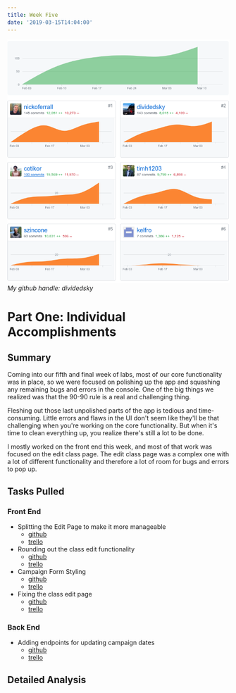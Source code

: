 ```yaml
---
title: Week Five
date: '2019-03-15T14:04:00'
---
```


![Contributions](./contributions.png)
*My github handle: dividedsky*

# Part One: Individual Accomplishments
## Summary

Coming into our fifth and final week of labs, most of our core functionality was in place, so we were focused on polishing up the app and squashing any remaining bugs and errors in the console. One of the big things we realized was that the 90-90 rule is a real and challenging thing.

Fleshing out those last unpolished parts of the app is tedious and time-consuming. Little errors and flaws in the UI don't seem like they'll be that challenging when you're working on the core functionality. But when it's time to clean everything up, you realize there's still a lot to be done.

I mostly worked on the front end this week, and most of that work was focused on the edit class page. The edit class page was a complex one with a lot of different functionality and therefore a lot of room for bugs and errors to pop up.

## Tasks Pulled
### Front End
* Splitting the Edit Page to make it more manageable
  * [github]('https://github.com/Lambda-School-Labs/labs10-student-follow/pull/126')
  * [trello]('https://trello.com/c/mAg63AYY/93-edit-class-styling-and-logic')
* Rounding out the class edit functionality
  * [github]('https://github.com/Lambda-School-Labs/labs10-student-follow/pull/140')
  * [trello]('https://trello.com/c/mAg63AYY/93-edit-class-styling-and-logic')
* Campaign Form Styling
  * [github]('https://github.com/Lambda-School-Labs/labs10-student-follow/pull/155')
  * [trello]('https://trello.com/c/UGGkOeEV/136-campaign-form-lists')
* Fixing the class edit page
  * [github]('https://github.com/Lambda-School-Labs/labs10-student-follow/pull/166')
  * [trello]('https://trello.com/c/mAg63AYY/93-edit-class-styling-and-logic')


### Back End
* Adding endpoints for updating campaign dates
  * [github]('https://github.com/Lambda-School-Labs/labs10-student-follow/pull/166/files')
  * [trello]('https://trello.com/c/mAg63AYY/93-edit-class-styling-and-logic')

## Detailed Analysis
